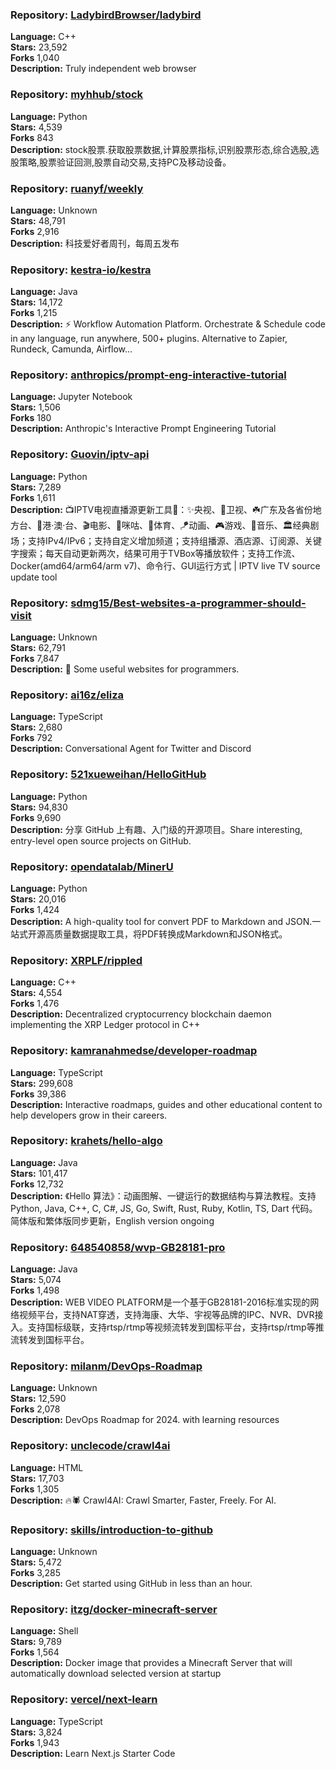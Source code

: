 ### **Repository:** [LadybirdBrowser/ladybird](https://github.com/LadybirdBrowser/ladybird)  

**Language:** C++  
**Stars:** 23,592  
**Forks** 1,040  
**Description:** Truly independent web browser  

### **Repository:** [myhhub/stock](https://github.com/myhhub/stock)  

**Language:** Python  
**Stars:** 4,539  
**Forks** 843  
**Description:** stock股票.获取股票数据,计算股票指标,识别股票形态,综合选股,选股策略,股票验证回测,股票自动交易,支持PC及移动设备。  

### **Repository:** [ruanyf/weekly](https://github.com/ruanyf/weekly)  

**Language:** Unknown  
**Stars:** 48,791  
**Forks** 2,916  
**Description:** 科技爱好者周刊，每周五发布  

### **Repository:** [kestra-io/kestra](https://github.com/kestra-io/kestra)  

**Language:** Java  
**Stars:** 14,172  
**Forks** 1,215  
**Description:** ⚡ Workflow Automation Platform. Orchestrate & Schedule code in any language, run anywhere, 500+ plugins. Alternative to Zapier, Rundeck, Camunda, Airflow...  

### **Repository:** [anthropics/prompt-eng-interactive-tutorial](https://github.com/anthropics/prompt-eng-interactive-tutorial)  

**Language:** Jupyter Notebook  
**Stars:** 1,506  
**Forks** 180  
**Description:** Anthropic's Interactive Prompt Engineering Tutorial  

### **Repository:** [Guovin/iptv-api](https://github.com/Guovin/iptv-api)  

**Language:** Python  
**Stars:** 7,289  
**Forks** 1,611  
**Description:** 📺IPTV电视直播源更新工具🚀：✨央视、📡卫视、☘️广东及各省份地方台、🌊港·澳·台、🎬电影、🎥咪咕、🏀体育、🪁动画、🎮游戏、🎵音乐、🏛经典剧场；支持IPv4/IPv6；支持自定义增加频道；支持组播源、酒店源、订阅源、关键字搜索；每天自动更新两次，结果可用于TVBox等播放软件；支持工作流、Docker(amd64/arm64/arm v7)、命令行、GUI运行方式 | IPTV live TV source update tool  

### **Repository:** [sdmg15/Best-websites-a-programmer-should-visit](https://github.com/sdmg15/Best-websites-a-programmer-should-visit)  

**Language:** Unknown  
**Stars:** 62,791  
**Forks** 7,847  
**Description:** 🔗 Some useful websites for programmers.  

### **Repository:** [ai16z/eliza](https://github.com/ai16z/eliza)  

**Language:** TypeScript  
**Stars:** 2,680  
**Forks** 792  
**Description:** Conversational Agent for Twitter and Discord  

### **Repository:** [521xueweihan/HelloGitHub](https://github.com/521xueweihan/HelloGitHub)  

**Language:** Python  
**Stars:** 94,830  
**Forks** 9,690  
**Description:** 分享 GitHub 上有趣、入门级的开源项目。Share interesting, entry-level open source projects on GitHub.  

### **Repository:** [opendatalab/MinerU](https://github.com/opendatalab/MinerU)  

**Language:** Python  
**Stars:** 20,016  
**Forks** 1,424  
**Description:** A high-quality tool for convert PDF to Markdown and JSON.一站式开源高质量数据提取工具，将PDF转换成Markdown和JSON格式。  

### **Repository:** [XRPLF/rippled](https://github.com/XRPLF/rippled)  

**Language:** C++  
**Stars:** 4,554  
**Forks** 1,476  
**Description:** Decentralized cryptocurrency blockchain daemon implementing the XRP Ledger protocol in C++  

### **Repository:** [kamranahmedse/developer-roadmap](https://github.com/kamranahmedse/developer-roadmap)  

**Language:** TypeScript  
**Stars:** 299,608  
**Forks** 39,386  
**Description:** Interactive roadmaps, guides and other educational content to help developers grow in their careers.  

### **Repository:** [krahets/hello-algo](https://github.com/krahets/hello-algo)  

**Language:** Java  
**Stars:** 101,417  
**Forks** 12,732  
**Description:** 《Hello 算法》：动画图解、一键运行的数据结构与算法教程。支持 Python, Java, C++, C, C#, JS, Go, Swift, Rust, Ruby, Kotlin, TS, Dart 代码。简体版和繁体版同步更新，English version ongoing  

### **Repository:** [648540858/wvp-GB28181-pro](https://github.com/648540858/wvp-GB28181-pro)  

**Language:** Java  
**Stars:** 5,074  
**Forks** 1,498  
**Description:** WEB VIDEO PLATFORM是一个基于GB28181-2016标准实现的网络视频平台，支持NAT穿透，支持海康、大华、宇视等品牌的IPC、NVR、DVR接入。支持国标级联，支持rtsp/rtmp等视频流转发到国标平台，支持rtsp/rtmp等推流转发到国标平台。  

### **Repository:** [milanm/DevOps-Roadmap](https://github.com/milanm/DevOps-Roadmap)  

**Language:** Unknown  
**Stars:** 12,590  
**Forks** 2,078  
**Description:** DevOps Roadmap for 2024. with learning resources  

### **Repository:** [unclecode/crawl4ai](https://github.com/unclecode/crawl4ai)  

**Language:** HTML  
**Stars:** 17,703  
**Forks** 1,305  
**Description:** 🔥🕷️ Crawl4AI: Crawl Smarter, Faster, Freely. For AI.  

### **Repository:** [skills/introduction-to-github](https://github.com/skills/introduction-to-github)  

**Language:** Unknown  
**Stars:** 5,472  
**Forks** 3,285  
**Description:** Get started using GitHub in less than an hour.  

### **Repository:** [itzg/docker-minecraft-server](https://github.com/itzg/docker-minecraft-server)  

**Language:** Shell  
**Stars:** 9,789  
**Forks** 1,564  
**Description:** Docker image that provides a Minecraft Server that will automatically download selected version at startup  

### **Repository:** [vercel/next-learn](https://github.com/vercel/next-learn)  

**Language:** TypeScript  
**Stars:** 3,824  
**Forks** 1,943  
**Description:** Learn Next.js Starter Code  

